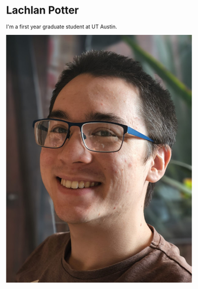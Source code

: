 # Lachlan Potter

I'm a first year graduate student at UT Austin.

![picture of me](/docs/assets/images/headshot_photo.JPG)
